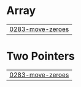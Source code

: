 # Array
|  |
| ------- |
| [0283-move-zeroes](https://github.com/Rahulrockss/LeetCode/tree/master/0283-move-zeroes) |


# Two Pointers
|  |
| ------- |
| [0283-move-zeroes](https://github.com/Rahulrockss/LeetCode/tree/master/0283-move-zeroes) |